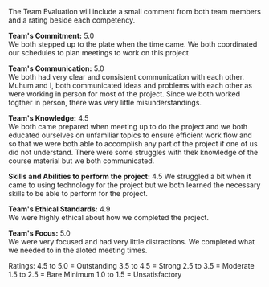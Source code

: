 The Team Evaluation will include a small comment from both team members and a rating beside each competency.

**Team's Commitment:** 5.0  
We both stepped up to the plate when the time came. We both coordinated our schedules to plan meetings to work on this project   
  
**Team's Communication:** 5.0   
We both had very clear and consistent communication with each other. Muhum and I, both communicated ideas and problems with each other as were working in person for most of the project. Since we both worked togther in person, there was very little misunderstandings.  
  
**Team's Knowledge:** 4.5  
We both came prepared when meeting up to do the project and we both educated ourselves on unfamiliar topics to ensure efficient work flow and so that we were both able to accomplish any part of the project if one of us did not understand. There were some struggles with thek knowledge of the course material but we both communicated.  
  
**Skills and Abilities to perform the project:** 4.5  We struggled a bit when it came to using technology for the project but we both learned the necessary skills to be able to perform for the project.  
  
**Team's Ethical Standards:** 4.9  
We were highly ethical about how we completed the project.  
  
**Team's Focus:** 5.0  
We were very focused and had very little distractions. We completed what we needed to in the aloted meeting times.  
  
Ratings:  4.5 to 5.0 = Outstanding  3.5 to 4.5 = Strong  2.5 to 3.5 = Moderate  1.5 to 2.5 = Bare Minimum  1.0 to 1.5 = Unsatisfactory
